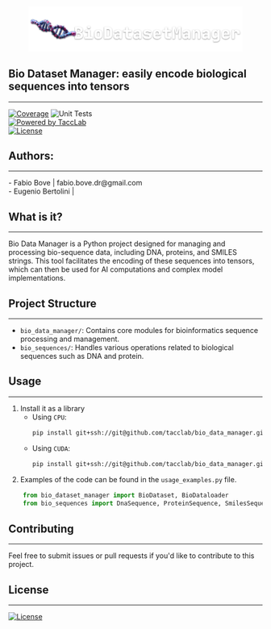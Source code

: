 <figure>
  <img src="icon.png" alt="description" >
</figure>

## Bio Dataset Manager: easily encode biological sequences into tensors

<hr>

[![Coverage](https://codecov.io/github/tacclab/bio_dataset_manager/coverage.svg?branch=main)](https://codecov.io/gh/tacclab/bio_dataset_manager)
![Unit Tests](https://github.com/tacclab/bio_dataset_manager/actions/workflows/main.yml/badge.svg)<br>
[![Powered by TaccLab](https://img.shields.io/badge/powered%20by-TaccLab-orange.svg?style=flat&colorA=E1523D&colorB=007D8A)](https://tacclab.org)<br> 
[![License](https://img.shields.io/github/license/tacclab/bio_dataset_manager.svg)](https://github.com/tacclab/bio_dataset_manager/blob/main/LICENSE)<br>

## Authors:
<hr>
   - Fabio Bove | fabio.bove.dr@gmail.com<br> 
   - Eugenio Bertolini |  <br> 

## What is it?
<hr>
Bio Data Manager is a Python project designed for managing and processing bio-sequence data, including DNA, proteins, and SMILES strings. This tool facilitates the encoding of these sequences into tensors, which can then be used for AI computations and complex model implementations.


## Project Structure
<hr>

- `bio_data_manager/`: Contains core modules for bioinformatics sequence processing and management.
- `bio_sequences/`: Handles various operations related to biological sequences such as DNA and protein.


## Usage
<hr>

1. Install it as a library
   - Using `CPU`:
      ```bash
      pip install git+ssh://git@github.com/tacclab/bio_data_manager.git@0.0.1
      ```
   - Using `CUDA`:
      ```bash
      pip install git+ssh://git@github.com/tacclab/bio_data_manager.git@0.0.1[cuda] -f https://download.pytorch.org/whl/torch_stable.html
      ```
2. Examples of the code can be found in the `usage_examples.py` file.
```python
    from bio_dataset_manager import BioDataset, BioDataloader
    from bio_sequences import DnaSequence, ProteinSequence, SmilesSequence
```


## Contributing
<hr>
Feel free to submit issues or pull requests if you'd like to contribute to this project.


## License
<hr>

[![License](https://img.shields.io/github/license/tacclab/bio_dataset_manager.svg)](https://github.com/tacclab/bio_dataset_manager/blob/main/LICENSE)<br>


